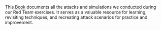 This [Book](https://vtfoundation.gitbook.io/red-team) documents all the attacks and simulations we conducted during our Red Team exercises. It serves as a valuable resource for learning, revisiting techniques, and recreating attack scenarios for practice and improvement.
